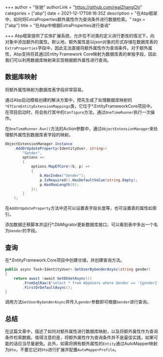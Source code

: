 +++
author = "张驰"
authorLink = "https://github.com/realZhangChi"
categories = ["abp"]
date = 2021-12-17T08:16:35Z
description = "在Abp框架中，如何将ExtraProperties额外属性作为查询条件进行数据检索。"
tags = ["abp"]
title = "在Abp中根据ExtraProperties进行查询"

+++
Abp框架提供了实体扩展系统，允许在不对类的定义进行更改的情况下，向对象中添加额外的属性。默认地，额外属性是以json对象的形式存储在数据库表的`ExtraProperties`字段中，因此无法直接将额外属性作为查询条件。对于额外属性，Abp支持将其通过Entity Framework Core映射为数据库表的单独字段，因此我们可以利用数据库映射来实现根据额外属性进行查询。

## 数据库映射

将额外属性映射为数据库表字段非常容易。

通过Abp启动模板创建的解决方案中，预先生成了处理数据库映射的`*EfCoreEntityExtensionMappings`类，它位于*.EntityFrameworkCore项目中。在项目启动时，将会执行其中的`Configure`方法，通过`OneTimeRunner`执行一次操作。

在`OneTimeRunner.Run()`方法的Action参数中，通过`ObjectExtensionManager`来处理额外属性到数据库表字段的映射。

```C#
ObjectExtensionManager.Instance
    .AddOrUpdateProperty<IdentityUser, string>(
        "Gender",
        options =>
        {
            options.MapEfCore((b, p) =>
            {
                b.HasIndex("Gender");
                p.IsRequired().HasDefaultValue(string.Empty);
                p.HasMaxLength(8);
            });
        }
    );
```

在`AddOrUpdateProperty`方法中还可以设置表字段长度等，也可设置表的属性如索引。

添加数据迁移脚本并运行*.DbMigrator更新数据库接口，可以看到表中多出一个名为`Gender`的字段。

## 查询

在*.EntityFramework.Core项目中创建仓储，并创建查询方法。

```C#
public async Task<IdentityUser> GetUserByGenderAsync(string gender)
{
    return await (await GetDbSetAsync())
        .FromSqlRaw($"select * from AbpUsers where Gender == '{gender}'")
        .FirstOrDefaultAsync();
}
```

调用方法`GetUserByGenderAsync`并传入`gender`参数即可根据`Gender`进行查询。

## 总结

在这篇文章中，描述了如何对额外属性进行数据库映射，以及将额外属性作为查询条件检索数据。值得注意的是，将额外属性作为查询条件并不是最佳实践，如果可能的话应当尽量避免。此外，如需将拥有额外属性的`Entity`通过AutoMapper映射为`Dto`，不要忘记对`Dto`进行扩展并配置`AutoMapperProfile`。